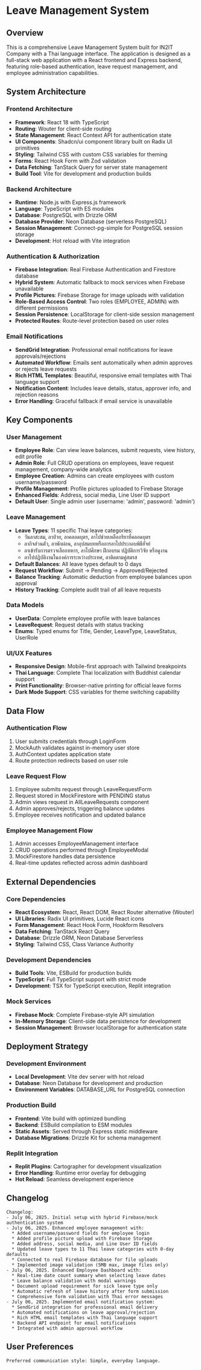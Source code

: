# Leave Management System

## Overview

This is a comprehensive Leave Management System built for IN2IT Company with a Thai language interface. The application is designed as a full-stack web application with a React frontend and Express backend, featuring role-based authentication, leave request management, and employee administration capabilities.

## System Architecture

### Frontend Architecture
- **Framework**: React 18 with TypeScript
- **Routing**: Wouter for client-side routing
- **State Management**: React Context API for authentication state
- **UI Components**: Shadcn/ui component library built on Radix UI primitives
- **Styling**: Tailwind CSS with custom CSS variables for theming
- **Forms**: React Hook Form with Zod validation
- **Data Fetching**: TanStack Query for server state management
- **Build Tool**: Vite for development and production builds

### Backend Architecture
- **Runtime**: Node.js with Express.js framework
- **Language**: TypeScript with ES modules
- **Database**: PostgreSQL with Drizzle ORM
- **Database Provider**: Neon Database (serverless PostgreSQL)
- **Session Management**: Connect-pg-simple for PostgreSQL session storage
- **Development**: Hot reload with Vite integration

### Authentication & Authorization
- **Firebase Integration**: Real Firebase Authentication and Firestore database
- **Hybrid System**: Automatic fallback to mock services when Firebase unavailable
- **Profile Pictures**: Firebase Storage for image uploads with validation
- **Role-Based Access Control**: Two roles (EMPLOYEE, ADMIN) with different permissions
- **Session Persistence**: LocalStorage for client-side session management
- **Protected Routes**: Route-level protection based on user roles

### Email Notifications
- **SendGrid Integration**: Professional email notifications for leave approvals/rejections
- **Automated Workflow**: Emails sent automatically when admin approves or rejects leave requests
- **Rich HTML Templates**: Beautiful, responsive email templates with Thai language support
- **Notification Content**: Includes leave details, status, approver info, and rejection reasons
- **Error Handling**: Graceful fallback if email service is unavailable

## Key Components

### User Management
- **Employee Role**: Can view leave balances, submit requests, view history, edit profile
- **Admin Role**: Full CRUD operations on employees, leave request management, company-wide analytics
- **Employee Creation**: Admins can create employees with custom username/password
- **Profile Management**: Profile pictures uploaded to Firebase Storage
- **Enhanced Fields**: Address, social media, Line User ID support
- **Default User**: Single admin user (username: 'admin', password: 'admin')

### Leave Management
- **Leave Types**: 11 specific Thai leave categories:
  * วันลาสะสม, ลาป่วย, ลาคลอดบุตร, ลาไปช่วยเหลือภริยาที่คลอดบุตร
  * ลากิจส่วนตัว, ลาพักผ่อน, ลาอุปสมบทหรือการลาไปประกอบพิธีฮัจย์
  * ลาเข้ารับการตรวจเลือกทหาร, ลาไปศึกษา ฝึกอบรม ปฏิบัติการวิจัย หรือดูงาน
  * ลาไปปฏิบัติงานในองค์การระหว่างประเทศ, ลาติดตามคู่สมรส
- **Default Balances**: All leave types default to 0 days
- **Request Workflow**: Submit → Pending → Approved/Rejected
- **Balance Tracking**: Automatic deduction from employee balances upon approval
- **History Tracking**: Complete audit trail of all leave requests

### Data Models
- **UserData**: Complete employee profile with leave balances
- **LeaveRequest**: Request details with status tracking
- **Enums**: Typed enums for Title, Gender, LeaveType, LeaveStatus, UserRole

### UI/UX Features
- **Responsive Design**: Mobile-first approach with Tailwind breakpoints
- **Thai Language**: Complete Thai localization with Buddhist calendar support
- **Print Functionality**: Browser-native printing for official leave forms
- **Dark Mode Support**: CSS variables for theme switching capability

## Data Flow

### Authentication Flow
1. User submits credentials through LoginForm
2. MockAuth validates against in-memory user store
3. AuthContext updates application state
4. Route protection redirects based on user role

### Leave Request Flow
1. Employee submits request through LeaveRequestForm
2. Request stored in MockFirestore with PENDING status
3. Admin views request in AllLeaveRequests component
4. Admin approves/rejects, triggering balance updates
5. Employee receives notification and updated balance

### Employee Management Flow
1. Admin accesses EmployeeManagement interface
2. CRUD operations performed through EmployeeModal
3. MockFirestore handles data persistence
4. Real-time updates reflected across admin dashboard

## External Dependencies

### Core Dependencies
- **React Ecosystem**: React, React DOM, React Router alternative (Wouter)
- **UI Libraries**: Radix UI primitives, Lucide React icons
- **Form Management**: React Hook Form, Hookform Resolvers
- **Data Fetching**: TanStack React Query
- **Database**: Drizzle ORM, Neon Database Serverless
- **Styling**: Tailwind CSS, Class Variance Authority

### Development Dependencies
- **Build Tools**: Vite, ESBuild for production builds
- **TypeScript**: Full TypeScript support with strict mode
- **Development**: TSX for TypeScript execution, Replit integration

### Mock Services
- **Firebase Mock**: Complete Firebase-style API simulation
- **In-Memory Storage**: Client-side data persistence for development
- **Session Management**: Browser localStorage for authentication state

## Deployment Strategy

### Development Environment
- **Local Development**: Vite dev server with hot reload
- **Database**: Neon Database for development and production
- **Environment Variables**: DATABASE_URL for PostgreSQL connection

### Production Build
- **Frontend**: Vite build with optimized bundling
- **Backend**: ESBuild compilation to ESM modules
- **Static Assets**: Served through Express static middleware
- **Database Migrations**: Drizzle Kit for schema management

### Replit Integration
- **Replit Plugins**: Cartographer for development visualization
- **Error Handling**: Runtime error overlay for debugging
- **Hot Reload**: Seamless development experience

## Changelog

```
Changelog:
- July 06, 2025. Initial setup with hybrid Firebase/mock authentication system
- July 06, 2025. Enhanced employee management with:
  * Added username/password fields for employee login
  * Added profile picture upload with Firebase Storage
  * Added address, social media, and Line User ID fields
  * Updated leave types to 11 Thai leave categories with 0-day defaults
  * Connected to real Firebase database for file uploads
  * Implemented image validation (5MB max, image files only)
- July 06, 2025. Enhanced Employee Dashboard with:
  * Real-time date count summary when selecting leave dates
  * Leave balance validation with modal warnings
  * Document upload requirement for sick leave type only
  * Automatic refresh of leave history after form submission
  * Comprehensive form validation with Thai error messages
- July 06, 2025. Implemented email notification system:
  * SendGrid integration for professional email delivery
  * Automated notifications on leave approval/rejection
  * Rich HTML email templates with Thai language support
  * Backend API endpoint for email notifications
  * Integrated with admin approval workflow
```

## User Preferences

```
Preferred communication style: Simple, everyday language.
```